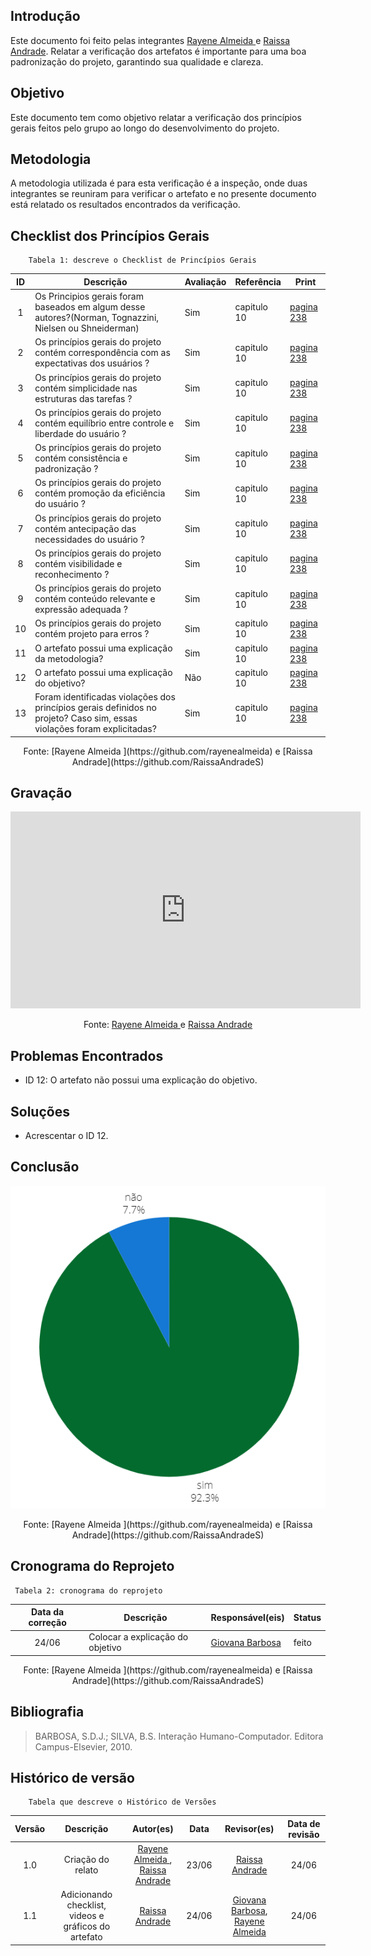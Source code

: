 ## Introdução 
Este documento foi feito pelas integrantes [Rayene Almeida ](https://github.com/rayenealmeida) e [Raissa Andrade](https://github.com/RaissaAndradeS). Relatar a verificação dos artefatos é importante para uma boa padronização do projeto, garantindo sua qualidade e clareza.

## Objetivo
Este documento tem como objetivo relatar a verificação dos princípios gerais feitos pelo grupo ao longo do desenvolvimento do projeto.

## Metodologia
A metodologia utilizada é para esta verificação é a inspeção, onde duas integrantes se reuniram para verificar o artefato e no presente documento está relatado os resultados encontrados da verificação.

## Checklist dos Princípios Gerais 

        Tabela 1: descreve o Checklist de Princípios Gerais

| ID | Descrição | Avaliação | Referência | Print |
| :----: | --------- | ---------- | ----------- | ------- |
|1| Os Principios gerais foram baseados em algum desse autores?(Norman, Tognazzini, Nielsen ou Shneiderman)|Sim|capitulo 10|[pagina 238](../../../assets/verificacao/verificação%20nosso%20grupo/etapa%203/principos.png)|
|2|Os princípios gerais do projeto contém correspondência com as expectativas dos usuários ?|Sim|capitulo 10|[pagina 238](../../../assets/verificacao/verificação%20nosso%20grupo/etapa%203/principos.png)|
|3|Os princípios gerais do projeto contém simplicidade nas estruturas das tarefas ?|Sim|capitulo 10|[pagina 238](../../../assets/verificacao/verificação%20nosso%20grupo/etapa%203/principos.png)|
|4|	Os princípios gerais do projeto contém equilíbrio entre controle e liberdade do usuário ?|Sim|capitulo 10|[pagina 238](../../../assets/verificacao/verificação%20nosso%20grupo/etapa%203/principos.png)|
|5|Os princípios gerais do projeto contém consistência e padronização ?|Sim|capitulo 10|[pagina 238](../../../assets/verificacao/verificação%20nosso%20grupo/etapa%203/principos.png)|
|6|Os princípios gerais do projeto contém promoção da eficiência do usuário ?|Sim|capitulo 10|[pagina 238](../../../assets/verificacao/verificação%20nosso%20grupo/etapa%203/principos.png)|
|7|Os princípios gerais do projeto contém antecipação das necessidades do usuário ?	|Sim|capitulo 10|[pagina 238](../../../assets/verificacao/verificação%20nosso%20grupo/etapa%203/principos.png)|
|8|Os princípios gerais do projeto contém visibilidade e reconhecimento ?|Sim|capitulo 10|[pagina 238](../../../assets/verificacao/verificação%20nosso%20grupo/etapa%203/principos.png)|
|9|Os princípios gerais do projeto contém conteúdo relevante e expressão adequada ?	|Sim|capitulo 10|[pagina 238](../../../assets/verificacao/verificação%20nosso%20grupo/etapa%203/principos.png)|
|10|Os princípios gerais do projeto contém projeto para erros ?|Sim|capitulo 10|[pagina 238](../../../assets/verificacao/verificação%20nosso%20grupo/etapa%203/principos.png)|
|11|O artefato possui uma explicação da metodologia?|Sim|capitulo 10|[pagina 238](../../../assets/verificacao/verificação%20nosso%20grupo/etapa%203/principos.png)|
|12|O artefato possui uma explicação do objetivo?|Não|capitulo 10|[pagina 238](../../../assets/verificacao/verificação%20nosso%20grupo/etapa%203/principos.png)|
|13|Foram identificadas violações dos princípios gerais definidos no projeto? Caso sim, essas violações foram explicitadas?|Sim|capitulo 10|[pagina 238](../../../assets/verificacao/verificação%20nosso%20grupo/etapa%203/principos.png)|

<center>Fonte: [Rayene Almeida ](https://github.com/rayenealmeida) e [Raissa Andrade](https://github.com/RaissaAndradeS)</center>


## Gravação 
<center>
<iframe width="560" height="315" src="https://www.youtube.com/embed/lhO2vUwUjT0" frameborder="0" allow="accelerometer; autoplay; clipboard-write; encrypted-media; gyroscope; picture-in-picture" allowfullscreen></iframe>

Fonte: [Rayene Almeida ](https://github.com/rayenealmeida) e [Raissa Andrade](https://github.com/RaissaAndradeS) 

</center>

## Problemas Encontrados

- ID 12: O artefato não possui uma explicação do objetivo.

## Soluções 

- Acrescentar o ID 12.

## Conclusão 

![alt text](<../../../assets/verificacao/verificação nosso grupo/etapa 3/principiosgerais.png>)

<center>Fonte: [Rayene Almeida ](https://github.com/rayenealmeida) e [Raissa Andrade](https://github.com/RaissaAndradeS)</center>

## Cronograma do Reprojeto

     Tabela 2: cronograma do reprojeto
| Data da correção | Descrição | Responsável(eis) | Status |
| :----------------------: | -------------------- | ---------------- | --------------- |
|24/06| Colocar a explicação do objetivo|[Giovana Barbosa](https://github.com/gio221)|feito|

<center>Fonte: [Rayene Almeida ](https://github.com/rayenealmeida) e [Raissa Andrade](https://github.com/RaissaAndradeS)</center>


## Bibliografia
> BARBOSA, S.D.J.; SILVA, B.S. Interação Humano-Computador. Editora Campus-Elsevier, 2010.


## Histórico de versão
        Tabela que descreve o Histórico de Versões
|     Versão       |     Descrição      |      Autor(es)      | Data           |  Revisor(es)          |Data de revisão|
| :----------------------------------------------------------: | :-------------------------------: | :-------------------------------------------------: | :-------------------------------: |  :-------------------------------: | :-------------------------------: |
| 1.0 |  Criação do relato | [Rayene Almeida ](https://github.com/rayenealmeida), [Raissa Andrade](https://github.com/RaissaAndradeS)   | 23/06 | [Raissa Andrade](https://github.com/RaissaAndradeS)  | 24/06 |
| 1.1 |  Adicionando checklist, videos e gráficos do artefato | [Raissa Andrade](https://github.com/RaissaAndradeS)   | 24/06 |   [Giovana Barbosa](https://github.com/gio221), [Rayene Almeida](https://github.com/rayenealmeida) | 24/06